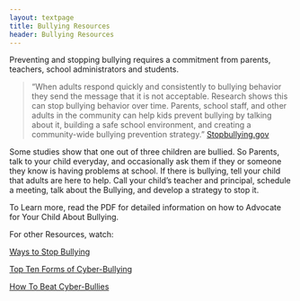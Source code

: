 ```yaml
---
layout: textpage
title: Bullying Resources
header: Bullying Resources
---
```

Preventing and stopping bullying requires a commitment from parents, teachers, school administrators and students.  

> “When adults respond quickly and consistently to bullying behavior they send the message that it is not acceptable. Research shows this can stop bullying behavior over time. Parents, school staff, and other adults in the community can help kids prevent bullying by talking about it, building a safe school environment, and creating a community-wide bullying prevention strategy.”   <a href= "https://www.stopbullying.gov/">Stopbullying.gov</a>

Some studies show that one out of three children are bullied.  So Parents, talk to your child everyday, and occasionally ask them if they or someone they know is having problems at school.  If there is bullying, tell your child that adults are here to help.  Call your child’s teacher and principal, schedule a meeting, talk about the Bullying, and develop a strategy to stop it.

To Learn more, read the PDF for detailed information on how to Advocate for Your Child About Bullying.

For other Resources, watch:

<a href ="https://www.youtube.com/watch?v=ynTuA_tlZDE">Ways to Stop Bullying </a>

<a href = "https://www.youtube.com/watch?v=0Xo8N9qlJtk">Top Ten Forms of Cyber-Bullying</a>

<a href= "https://www.youtube.com/watch?v=Jwu_7IqWh8Y">How To Beat Cyber-Bullies </a>

